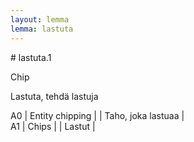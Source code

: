 ```yaml
---
layout: lemma
lemma: lastuta
---
```


<div class="sense">
# <span class="sensename">lastuta.1</span>

<span class="description">Chip</span>

<span class="description">Lastuta, tehdä lastuja</span>

A0 | Entity chipping |   | Taho, joka lastuaa |  
A1 | Chips |   | Lastut |  

</div>

